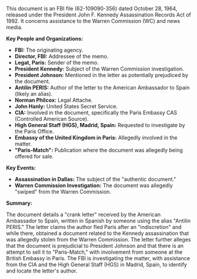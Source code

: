 This document is an FBI file (62-109090-356) dated October 28, 1964, released under the President John F. Kennedy Assassination Records Act of 1992. It concerns assistance to the Warren Commission (WC) and news media.

**Key People and Organizations:**

*   **FBI:** The originating agency.
*   **Director, FBI:** Addressee of the memo.
*   **Legat, Paris:** Sender of the memo.
*   **President Kennedy:** Subject of the Warren Commission investigation.
*   **President Johnson:** Mentioned in the letter as potentially prejudiced by the document.
*   **Antilin PERIS:** Author of the letter to the American Ambassador to Spain (likely an alias).
*   **Norman Philcox:** Legal Attache.
*   **John Hanly:** United States Secret Service.
*   **CIA:** Involved in the document, specifically the Paris Embassy CAS (Controlled American Source).
*   **High General Staff (HGS), Madrid, Spain:** Requested to investigate by the Paris Office.
*   **Embassy of the United Kingdom in Paris:** Allegedly involved in the matter.
*   **"Paris-Match":** Publication where the document was allegedly being offered for sale.

**Key Events:**

*   **Assassination in Dallas:** The subject of the "authentic document."
*   **Warren Commission Investigation:** The document was allegedly "swiped" from the Warren Commission.

**Summary:**

The document details a "crank letter" received by the American Ambassador to Spain, written in Spanish by someone using the alias "Antilin PERIS." The letter claims the author fled Paris after an "indiscretion" and while there, obtained a document related to the Kennedy assassination that was allegedly stolen from the Warren Commission. The letter further alleges that the document is prejudicial to President Johnson and that there is an attempt to sell it to "Paris-Match," with involvement from someone at the British Embassy in Paris. The FBI is investigating the matter, with assistance from the CIA and the High General Staff (HGS) in Madrid, Spain, to identify and locate the letter's author.
